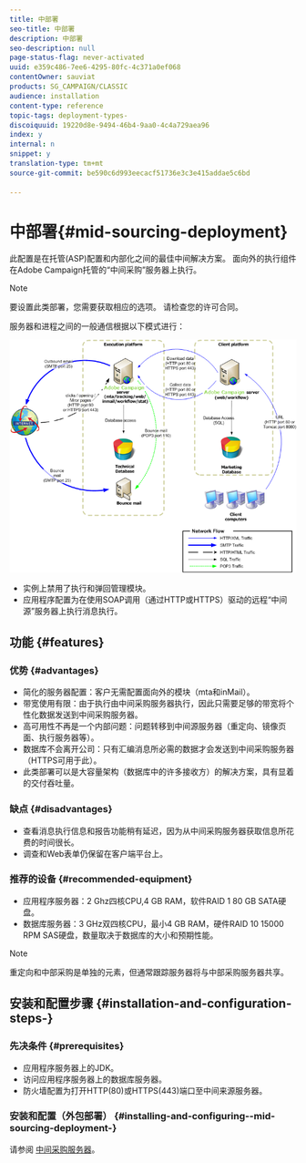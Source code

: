 ```yaml
---
title: 中部署
seo-title: 中部署
description: 中部署
seo-description: null
page-status-flag: never-activated
uuid: e359c486-7ee6-4295-80fc-4c371a0ef068
contentOwner: sauviat
products: SG_CAMPAIGN/CLASSIC
audience: installation
content-type: reference
topic-tags: deployment-types-
discoiquuid: 19220d8e-9494-46b4-9aa0-4c4a729aea96
index: y
internal: n
snippet: y
translation-type: tm+mt
source-git-commit: be590c6d993eecacf51736e3c3e415addae5c6bd

---
```



# 中部署{#mid-sourcing-deployment}

此配置是在托管(ASP)配置和内部化之间的最佳中间解决方案。 面向外的执行组件在Adobe Campaign托管的“中间采购”服务器上执行。

>[!NOTE]
>
>要设置此类部署，您需要获取相应的选项。 请检查您的许可合同。

服务器和进程之间的一般通信根据以下模式进行：

![](assets/s_ncs_install_midsourcing.png)

* 实例上禁用了执行和弹回管理模块。
* 应用程序配置为在使用SOAP调用（通过HTTP或HTTPS）驱动的远程“中间源”服务器上执行消息执行。

## 功能 {#features}

### 优势 {#advantages}

* 简化的服务器配置：客户无需配置面向外的模块（mta和inMail）。
* 带宽使用有限：由于执行由中间采购服务器执行，因此只需要足够的带宽将个性化数据发送到中间采购服务器。
* 高可用性不再是一个内部问题：问题转移到中间源服务器（重定向、镜像页面、执行服务器等）。
* 数据库不会离开公司：只有汇编消息所必需的数据才会发送到中间采购服务器（HTTPS可用于此）。
* 此类部署可以是大容量架构（数据库中的许多接收方）的解决方案，具有显着的交付吞吐量。

### 缺点 {#disadvantages}

* 查看消息执行信息和报告功能稍有延迟，因为从中间采购服务器获取信息所花费的时间很长。
* 调查和Web表单仍保留在客户端平台上。

### 推荐的设备 {#recommended-equipment}

* 应用程序服务器：2 Ghz四核CPU,4 GB RAM，软件RAID 1 80 GB SATA硬盘。
* 数据库服务器：3 GHz双四核CPU，最小4 GB RAM，硬件RAID 10 15000 RPM SAS硬盘，数量取决于数据库的大小和预期性能。

>[!NOTE]
>
>重定向和中部采购是单独的元素，但通常跟踪服务器将与中部采购服务器共享。

## 安装和配置步骤 {#installation-and-configuration-steps-}

### 先决条件 {#prerequisites}

* 应用程序服务器上的JDK。
* 访问应用程序服务器上的数据库服务器。
* 防火墙配置为打开HTTP(80)或HTTPS(443)端口至中间来源服务器。

### 安装和配置（外包部署） {#installing-and-configuring--mid-sourcing-deployment-}

请参阅 [中间采购服务器](../../installation/using/mid-sourcing-server.md)。
